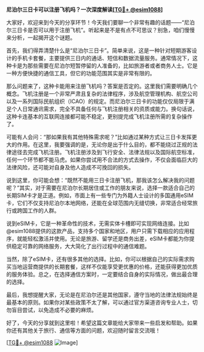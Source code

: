 **尼泊尔三日卡可以注册飞机吗？一次深度解读[[TG💪+ @esim1088](https://t.me/s/esim1088)]**

大家好，欢迎来到今天的分享环节！今天我们要聊一个非常有趣的话题——“尼泊尔三日卡是否可以用于注册飞机”。听起来是不是有点不可思议？别急，咱们慢慢来分析，一起揭开这个谜题。

首先，我们得弄清楚什么是“尼泊尔三日卡”。简单来说，这是一种针对短期游客设计的手机卡套餐，主要提供三日内的通话、短信和数据流量服务。通常情况下，这种卡是为那些需要在尼泊尔短暂停留的人准备的，比如旅游者或者商务人士。它是一种方便快捷的通信工具，但它的功能范围其实是非常有限的。

那么问题来了，这种卡能用来注册飞机吗？答案是否定的。这里我们需要明确几个概念。飞机注册是一个非常严肃且复杂的法律程序，涉及航空管理机构、航空公司以及一系列国际民航组织（ICAO）的规定。而尼泊尔三日卡的功能仅仅局限于满足个人日常通讯需求，完全不具备任何与飞机注册相关的资质或能力。换句话说，这种卡连基本的互联网连接都可能不稳定，更别提完成飞机注册所需的复杂操作了。

可能有人会问：“那如果我有其他特殊需求呢？”比如通过某种方式让三日卡发挥更大的作用。在这里，我要强调的是，无论你是出于什么目的，都不能绕过正规的法律途径去完成飞机注册。飞机注册涉及到飞行安全、法律法规以及国际航空标准，任何一个环节都不能马虎。如果你尝试用不合法的方式去操作，不仅会面临巨大的法律风险，还可能对自身及他人造成不可挽回的损失。

说到这里，你可能会想：“既然不能用三日卡注册飞机，那我该怎么解决我的问题呢？”其实，对于需要在尼泊尔长期居住或工作的朋友来说，选择一款适合自己的长期SIM卡才是正道。例如，市面上有一些专门为外籍人士设计的多国通用eSIM卡，它们不仅支持尼泊尔本地网络，还能在全球范围内无缝切换，非常适合经常旅行或跨国工作的人群。

说到eSIM卡，它是一种革命性的技术，无需实体卡槽即可实现网络连接。比如@esim1088提供的这款产品，支持多个国家和地区，用户只需下载相应的应用程序，就能轻松激活并使用。无论是旅游、留学还是商务出差，eSIM卡都能为你提供稳定可靠的网络服务，大大简化了出行过程中的通信难题。

当然，除了eSIM卡，还有很多其他的选择。比如，你可以根据自己的实际需求购买当地运营商提供的长期套餐，这样不仅能享受更优惠的价格，还能获得更加优质的服务体验。总之，在选择通信方案时，一定要结合自身的实际情况，做出最合理的选择。

最后，我想提醒大家，无论是在尼泊尔还是其他国家，遵守当地的法律法规始终是最基本的原则。如果你对某些政策不太了解，可以通过官方渠道咨询专业人士，切勿盲目尝试，以免造成不必要的麻烦。

好了，今天的分享就到这里啦！希望这篇文章能给大家带来一些启发和帮助。如果你还有其他关于旅行、通信等方面的问题，欢迎随时留言交流哦！

[[TG💪+ @esim1088](https://t.me/s/esim1088) ![Image](https://i.postimg.cc/4NQfJmqS/Snipaste-2025-05-13-00-14-12.png)]